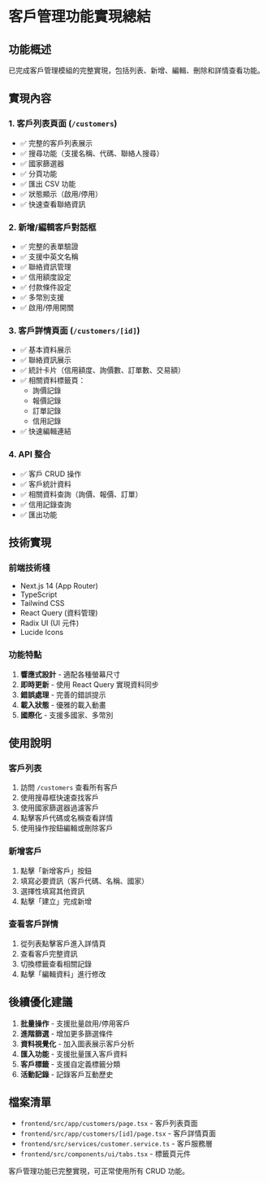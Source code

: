 # 客戶管理功能實現總結

## 功能概述
已完成客戶管理模組的完整實現，包括列表、新增、編輯、刪除和詳情查看功能。

## 實現內容

### 1. 客戶列表頁面 (`/customers`)
- ✅ 完整的客戶列表展示
- ✅ 搜尋功能（支援名稱、代碼、聯絡人搜尋）
- ✅ 國家篩選器
- ✅ 分頁功能
- ✅ 匯出 CSV 功能
- ✅ 狀態顯示（啟用/停用）
- ✅ 快速查看聯絡資訊

### 2. 新增/編輯客戶對話框
- ✅ 完整的表單驗證
- ✅ 支援中英文名稱
- ✅ 聯絡資訊管理
- ✅ 信用額度設定
- ✅ 付款條件設定
- ✅ 多幣別支援
- ✅ 啟用/停用開關

### 3. 客戶詳情頁面 (`/customers/[id]`)
- ✅ 基本資料展示
- ✅ 聯絡資訊展示
- ✅ 統計卡片（信用額度、詢價數、訂單數、交易額）
- ✅ 相關資料標籤頁：
  - 詢價記錄
  - 報價記錄
  - 訂單記錄
  - 信用記錄
- ✅ 快速編輯連結

### 4. API 整合
- ✅ 客戶 CRUD 操作
- ✅ 客戶統計資料
- ✅ 相關資料查詢（詢價、報價、訂單）
- ✅ 信用記錄查詢
- ✅ 匯出功能

## 技術實現

### 前端技術棧
- Next.js 14 (App Router)
- TypeScript
- Tailwind CSS
- React Query (資料管理)
- Radix UI (UI 元件)
- Lucide Icons

### 功能特點
1. **響應式設計** - 適配各種螢幕尺寸
2. **即時更新** - 使用 React Query 實現資料同步
3. **錯誤處理** - 完善的錯誤提示
4. **載入狀態** - 優雅的載入動畫
5. **國際化** - 支援多國家、多幣別

## 使用說明

### 客戶列表
1. 訪問 `/customers` 查看所有客戶
2. 使用搜尋框快速查找客戶
3. 使用國家篩選器過濾客戶
4. 點擊客戶代碼或名稱查看詳情
5. 使用操作按鈕編輯或刪除客戶

### 新增客戶
1. 點擊「新增客戶」按鈕
2. 填寫必要資訊（客戶代碼、名稱、國家）
3. 選擇性填寫其他資訊
4. 點擊「建立」完成新增

### 查看客戶詳情
1. 從列表點擊客戶進入詳情頁
2. 查看客戶完整資訊
3. 切換標籤查看相關記錄
4. 點擊「編輯資料」進行修改

## 後續優化建議

1. **批量操作** - 支援批量啟用/停用客戶
2. **進階篩選** - 增加更多篩選條件
3. **資料視覺化** - 加入圖表展示客戶分析
4. **匯入功能** - 支援批量匯入客戶資料
5. **客戶標籤** - 支援自定義標籤分類
6. **活動記錄** - 記錄客戶互動歷史

## 檔案清單
- `frontend/src/app/customers/page.tsx` - 客戶列表頁面
- `frontend/src/app/customers/[id]/page.tsx` - 客戶詳情頁面
- `frontend/src/services/customer.service.ts` - 客戶服務層
- `frontend/src/components/ui/tabs.tsx` - 標籤頁元件

客戶管理功能已完整實現，可正常使用所有 CRUD 功能。